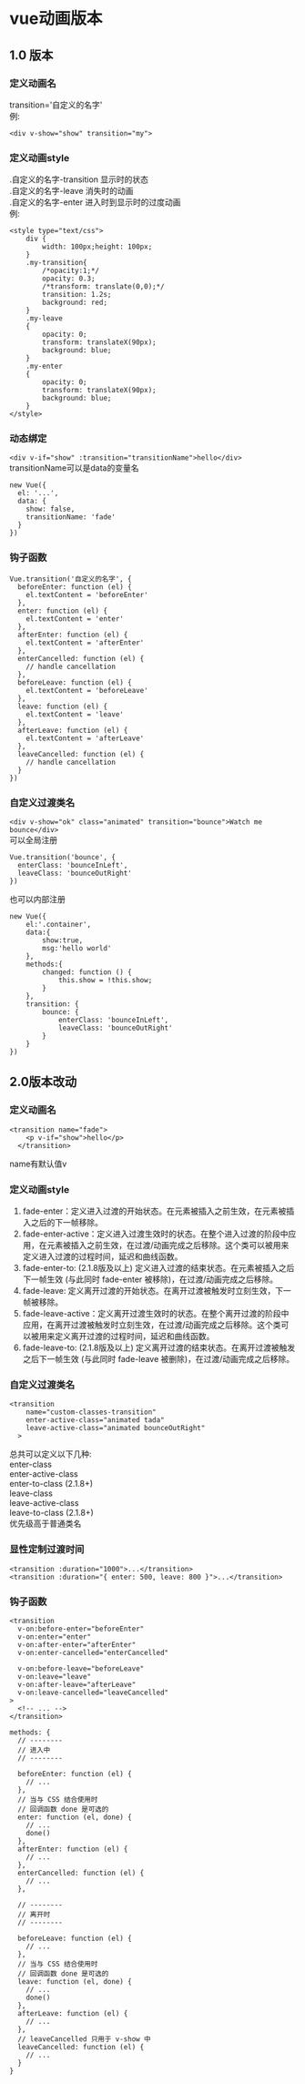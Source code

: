 # vue动画版本
## 1.0 版本
### 定义动画名
transition='自定义的名字'  
例:  
```
<div v-show="show" transition="my">
```
### 定义动画style
.自定义的名字-transition 显示时的状态  
.自定义的名字-leave 消失时的动画  
.自定义的名字-enter 进入时到显示时的过度动画  
例:
```
<style type="text/css">
    div {
        width: 100px;height: 100px;
    }
    .my-transition{
        /*opacity:1;*/
        opacity: 0.3;
        /*transform: translate(0,0);*/
        transition: 1.2s;
        background: red;
    }
    .my-leave
    {
        opacity: 0;
        transform: translateX(90px);
        background: blue;
    }
    .my-enter
    {
        opacity: 0;
        transform: translateX(90px);
        background: blue;
    }
</style>
```
### 动态绑定
``<div v-if="show" :transition="transitionName">hello</div>``  
transitionName可以是data的变量名
```
new Vue({
  el: '...',
  data: {
    show: false,
    transitionName: 'fade'
  }
})
```
### 钩子函数
```
Vue.transition('自定义的名字', {
  beforeEnter: function (el) {
    el.textContent = 'beforeEnter'
  },
  enter: function (el) {
    el.textContent = 'enter'
  },
  afterEnter: function (el) {
    el.textContent = 'afterEnter'
  },
  enterCancelled: function (el) {
    // handle cancellation
  },
  beforeLeave: function (el) {
    el.textContent = 'beforeLeave'
  },
  leave: function (el) {
    el.textContent = 'leave'
  },
  afterLeave: function (el) {
    el.textContent = 'afterLeave'
  },
  leaveCancelled: function (el) {
    // handle cancellation
  }
})
```
### 自定义过渡类名
``<div v-show="ok" class="animated" transition="bounce">Watch me bounce</div>``  
可以全局注册
```
Vue.transition('bounce', {
  enterClass: 'bounceInLeft',
  leaveClass: 'bounceOutRight'
})
```
也可以内部注册
```
new Vue({
    el:'.container',
    data:{
        show:true,
        msg:'hello world'
    },
    methods:{
        changed: function () {
            this.show = !this.show;
        }
    },
    transition: {
        bounce: {
            enterClass: 'bounceInLeft',
            leaveClass: 'bounceOutRight'
        }
    }
})
```
## 2.0版本改动
### 定义动画名
```
<transition name="fade">
    <p v-if="show">hello</p>
  </transition>
```
name有默认值v
### 定义动画style
1. fade-enter：定义进入过渡的开始状态。在元素被插入之前生效，在元素被插入之后的下一帧移除。
2. fade-enter-active：定义进入过渡生效时的状态。在整个进入过渡的阶段中应用，在元素被插入之前生效，在过渡/动画完成之后移除。这个类可以被用来定义进入过渡的过程时间，延迟和曲线函数。
3. fade-enter-to: (2.1.8版及以上) 定义进入过渡的结束状态。在元素被插入之后下一帧生效 (与此同时 fade-enter 被移除)，在过渡/动画完成之后移除。
4. fade-leave: 定义离开过渡的开始状态。在离开过渡被触发时立刻生效，下一帧被移除。
5. fade-leave-active：定义离开过渡生效时的状态。在整个离开过渡的阶段中应用，在离开过渡被触发时立刻生效，在过渡/动画完成之后移除。这个类可以被用来定义离开过渡的过程时间，延迟和曲线函数。
6. fade-leave-to: (2.1.8版及以上) 定义离开过渡的结束状态。在离开过渡被触发之后下一帧生效 (与此同时 fade-leave 被删除)，在过渡/动画完成之后移除。
### 自定义过渡类名
```
<transition
    name="custom-classes-transition"
    enter-active-class="animated tada"
    leave-active-class="animated bounceOutRight"
  >
```
总共可以定义以下几种:  
enter-class  
enter-active-class  
enter-to-class (2.1.8+)  
leave-class  
leave-active-class  
leave-to-class (2.1.8+)  
优先级高于普通类名
### 显性定制过渡时间
``<transition :duration="1000">...</transition>``  
``<transition :duration="{ enter: 500, leave: 800 }">...</transition>``  
### 钩子函数
```
<transition
  v-on:before-enter="beforeEnter"
  v-on:enter="enter"
  v-on:after-enter="afterEnter"
  v-on:enter-cancelled="enterCancelled"

  v-on:before-leave="beforeLeave"
  v-on:leave="leave"
  v-on:after-leave="afterLeave"
  v-on:leave-cancelled="leaveCancelled"
>
  <!-- ... -->
</transition>
```
```
methods: {
  // --------
  // 进入中
  // --------

  beforeEnter: function (el) {
    // ...
  },
  // 当与 CSS 结合使用时
  // 回调函数 done 是可选的
  enter: function (el, done) {
    // ...
    done()
  },
  afterEnter: function (el) {
    // ...
  },
  enterCancelled: function (el) {
    // ...
  },

  // --------
  // 离开时
  // --------

  beforeLeave: function (el) {
    // ...
  },
  // 当与 CSS 结合使用时
  // 回调函数 done 是可选的
  leave: function (el, done) {
    // ...
    done()
  },
  afterLeave: function (el) {
    // ...
  },
  // leaveCancelled 只用于 v-show 中
  leaveCancelled: function (el) {
    // ...
  }
}
```
